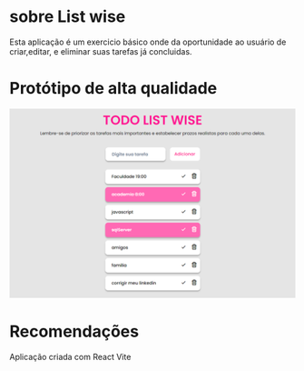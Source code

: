 # sobre List wise

Esta aplicação é um exercicio básico onde da oportunidade ao usuário de criar,editar, e eliminar suas tarefas já concluidas.



# Protótipo de alta qualidade

![protótipo de alta qualidade](../src/prototipo.png)


# Recomendações 

Aplicação criada com React Vite 